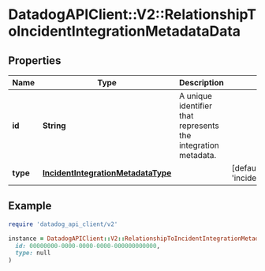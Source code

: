 # DatadogAPIClient::V2::RelationshipToIncidentIntegrationMetadataData

## Properties

| Name     | Type                                                                      | Description                                                   | Notes                                        |
| -------- | ------------------------------------------------------------------------- | ------------------------------------------------------------- | -------------------------------------------- |
| **id**   | **String**                                                                | A unique identifier that represents the integration metadata. |                                              |
| **type** | [**IncidentIntegrationMetadataType**](IncidentIntegrationMetadataType.md) |                                                               | [default to &#39;incident_integrations&#39;] |

## Example

```ruby
require 'datadog_api_client/v2'

instance = DatadogAPIClient::V2::RelationshipToIncidentIntegrationMetadataData.new(
  id: 00000000-0000-0000-0000-000000000000,
  type: null
)
```
